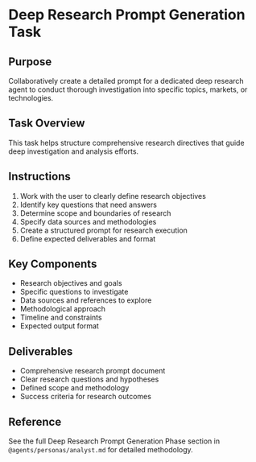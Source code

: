# Deep Research Prompt Generation Task

## Purpose
Collaboratively create a detailed prompt for a dedicated deep research agent to conduct thorough investigation into specific topics, markets, or technologies.

## Task Overview
This task helps structure comprehensive research directives that guide deep investigation and analysis efforts.

## Instructions
1. Work with the user to clearly define research objectives
2. Identify key questions that need answers
3. Determine scope and boundaries of research
4. Specify data sources and methodologies
5. Create a structured prompt for research execution
6. Define expected deliverables and format

## Key Components
- Research objectives and goals
- Specific questions to investigate
- Data sources and references to explore
- Methodological approach
- Timeline and constraints
- Expected output format

## Deliverables
- Comprehensive research prompt document
- Clear research questions and hypotheses
- Defined scope and methodology
- Success criteria for research outcomes

## Reference
See the full Deep Research Prompt Generation Phase section in `@agents/personas/analyst.md` for detailed methodology.
